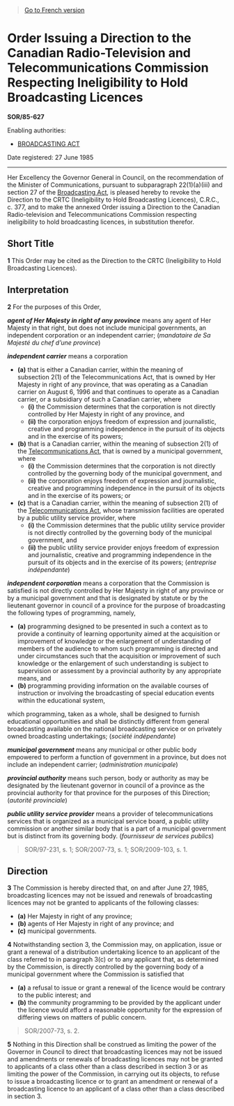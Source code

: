 > [Go to French version](/fr/Règlements/Décrets,%20ordonnances%20et%20règlements%20statutaires/85/627.md)

# Order Issuing a Direction to the Canadian Radio-Television and Telecommunications Commission Respecting Ineligibility to Hold Broadcasting Licences

**SOR/85-627**

Enabling authorities: 
- [BROADCASTING ACT](/en/Acts/Statutes%20of%20Canada/1991/c.%2011.md)

Date registered: 27 June 1985

----------

Her Excellency the Governor General in Council, on the recommendation of the Minister of Communications, pursuant to subparagraph 22(1)(a)(iii) and section 27 of the [Broadcasting Act](/en/Acts/Statutes%20of%20Canada/1991/c.%2011.md), is pleased hereby to revoke the Direction to the CRTC (Ineligibility to Hold Broadcasting Licences), C.R.C., c. 377, and to make the annexed Order issuing a Direction to the Canadian Radio-television and Telecommunications Commission respecting ineligibility to hold broadcasting licences, in substitution therefor.




## Short Title


**1** This Order may be cited as the Direction to the CRTC (Ineligibility to Hold Broadcasting Licences).




## Interpretation


**2** For the purposes of this Order,

***agent of Her Majesty in right of any province*** means any agent of Her Majesty in that right, but does not include municipal governments, an independent corporation or an independent carrier; (*mandataire de Sa Majesté du chef d’une province*)

***independent carrier*** means a corporation
- **(a)** that is either a Canadian carrier, within the meaning of subsection 2(1) of the Telecommunications Act, that is owned by Her Majesty in right of any province, that was operating as a Canadian carrier on August 6, 1996 and that continues to operate as a Canadian carrier, or a subsidiary of such a Canadian carrier, where
	- **(i)** the Commission determines that the corporation is not directly controlled by Her Majesty in right of any province, and
	- **(ii)** the corporation enjoys freedom of expression and journalistic, creative and programming independence in the pursuit of its objects and in the exercise of its powers;
- **(b)** that is a Canadian carrier, within the meaning of subsection 2(1) of the [Telecommunications Act](/en/Acts/Statutes%20of%20Canada/1993/c.%2038.md), that is owned by a municipal government, where
	- **(i)** the Commission determines that the corporation is not directly controlled by the governing body of the municipal government, and
	- **(ii)** the corporation enjoys freedom of expression and journalistic, creative and programming independence in the pursuit of its objects and in the exercise of its powers; or
- **(c)** that is a Canadian carrier, within the meaning of subsection 2(1) of the [Telecommunications Act](/en/Acts/Statutes%20of%20Canada/1993/c.%2038.md), whose transmission facilities are operated by a public utility service provider, where
	- **(i)** the Commission determines that the public utility service provider is not directly controlled by the governing body of the municipal government, and
	- **(ii)** the public utility service provider enjoys freedom of expression and journalistic, creative and programming independence in the pursuit of its objects and in the exercise of its powers; (*entreprise indépendante*)

***independent corporation*** means a corporation that the Commission is satisfied is not directly controlled by Her Majesty in right of any province or by a municipal government and that is designated by statute or by the lieutenant governor in council of a province for the purpose of broadcasting the following types of programming, namely,
- **(a)** programming designed to be presented in such a context as to provide a continuity of learning opportunity aimed at the acquisition or improvement of knowledge or the enlargement of understanding of members of the audience to whom such programming is directed and under circumstances such that the acquisition or improvement of such knowledge or the enlargement of such understanding is subject to supervision or assessment by a provincial authority by any appropriate means, and
- **(b)** programming providing information on the available courses of instruction or involving the broadcasting of special education events within the educational system,

which programming, taken as a whole, shall be designed to furnish educational opportunities and shall be distinctly different from general broadcasting available on the national broadcasting service or on privately owned broadcasting undertakings; (*société indépendante*)

***municipal government*** means any municipal or other public body empowered to perform a function of government in a province, but does not include an independent carrier; (*administration municipale*)

***provincial authority*** means such person, body or authority as may be designated by the lieutenant governor in council of a province as the provincial authority for that province for the purposes of this Direction; (*autorité provinciale*) 

***public utility service provider*** means a provider of telecommunications services that is organized as a municipal service board, a public utility commission or another similar body that is a part of a municipal government but is distinct from its governing body. (*fournisseur de services publics*)
> SOR/97-231, s. 1; SOR/2007-73, s. 1; SOR/2009-103, s. 1.





## Direction


**3** The Commission is hereby directed that, on and after June 27, 1985, broadcasting licences may not be issued and renewals of broadcasting licences may not be granted to applicants of the following classes:
- **(a)** Her Majesty in right of any province;
- **(b)** agents of Her Majesty in right of any province; and
- **(c)** municipal governments.



**4** Notwithstanding section 3, the Commission may, on application, issue or grant a renewal of a distribution undertaking licence to an applicant of the class referred to in paragraph 3(c) or to any applicant that, as determined by the Commission, is directly controlled by the governing body of a municipal government where the Commission is satisfied that
- **(a)** a refusal to issue or grant a renewal of the licence would be contrary to the public interest; and
- **(b)** the community programming to be provided by the applicant under the licence would afford a reasonable opportunity for the expression of differing views on matters of public concern.
> SOR/2007-73, s. 2.




**5** Nothing in this Direction shall be construed as limiting the power of the Governor in Council to direct that broadcasting licences may not be issued and amendments or renewals of broadcasting licences may not be granted to applicants of a class other than a class described in section 3 or as limiting the power of the Commission, in carrying out its objects, to refuse to issue a broadcasting licence or to grant an amendment or renewal of a broadcasting licence to an applicant of a class other than a class described in section 3.


